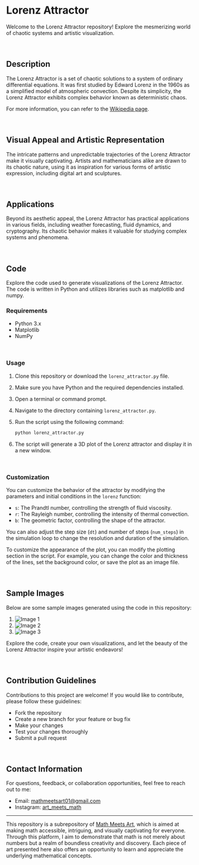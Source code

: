 # Lorenz Attractor

Welcome to the Lorenz Attractor repository! Explore the mesmerizing world of chaotic systems and artistic visualization.
<br/><br/><br/>

## Description

The Lorenz Attractor is a set of chaotic solutions to a system of ordinary differential equations. It was first studied by Edward Lorenz in the 1960s as a simplified model of atmospheric convection. Despite its simplicity, the Lorenz Attractor exhibits complex behavior known as deterministic chaos.

For more information, you can refer to the [Wikipedia page](https://en.wikipedia.org/wiki/Lorenz_system).
<br/><br/><br/>

## Visual Appeal and Artistic Representation

The intricate patterns and unpredictable trajectories of the Lorenz Attractor make it visually captivating. Artists and mathematicians alike are drawn to its chaotic nature, using it as inspiration for various forms of artistic expression, including digital art and sculptures.
<br/><br/><br/>

## Applications

Beyond its aesthetic appeal, the Lorenz Attractor has practical applications in various fields, including weather forecasting, fluid dynamics, and cryptography. Its chaotic behavior makes it valuable for studying complex systems and phenomena.
<br/><br/><br/>

## Code

Explore the code used to generate visualizations of the Lorenz Attractor. The code is written in Python and utilizes libraries such as matplotlib and numpy.
<br/>

### Requirements

- Python 3.x
- Matplotlib
- NumPy
<br/>

### Usage

1. Clone this repository or download the `lorenz_attractor.py` file.
2. Make sure you have Python and the required dependencies installed.
3. Open a terminal or command prompt.
4. Navigate to the directory containing `lorenz_attractor.py`.
5. Run the script using the following command:

    ```bash
    python lorenz_attractor.py
    ```

6. The script will generate a 3D plot of the Lorenz attractor and display it in a new window.
<br/>

### Customization

You can customize the behavior of the attractor by modifying the parameters and initial conditions in the `lorenz` function:

- `s`: The Prandtl number, controlling the strength of fluid viscosity.
- `r`: The Rayleigh number, controlling the intensity of thermal convection.
- `b`: The geometric factor, controlling the shape of the attractor.

You can also adjust the step size (`dt`) and number of steps (`num_steps`) in the simulation loop to change the resolution and duration of the simulation.

To customize the appearance of the plot, you can modify the plotting section in the script. For example, you can change the color and thickness of the lines, set the background color, or save the plot as an image file.
<br/><br/><br/>

## Sample Images

Below are some sample images generated using the code in this repository:

1. ![Image 1](image1.png)
2. ![Image 2](image2.png)
3. ![Image 3](image3.png)

Explore the code, create your own visualizations, and let the beauty of the Lorenz Attractor inspire your artistic endeavors!
<br/><br/><br/>

## Contribution Guidelines

Contributions to this project are welcome! If you would like to contribute, please follow these guidelines:
- Fork the repository
- Create a new branch for your feature or bug fix
- Make your changes
- Test your changes thoroughly
- Submit a pull request
<br/><br/><br/>

## Contact Information

For questions, feedback, or collaboration opportunities, feel free to reach out to me:
- Email: mathmeetsart01@gmail.com
- Instagram: [art_meets_math](https://www.instagram.com/art_meets_math/)

---

This repository is a subrepository of [Math Meets Art](https://github.com/mathmeetsart/Math-Meets-Art), which is aimed at making math accessible, intriguing, and visually captivating for everyone. Through this platform, I aim to demonstrate that math is not merely about numbers but a realm of boundless creativity and discovery. Each piece of art presented here also offers an opportunity to learn and appreciate the underlying mathematical concepts.
